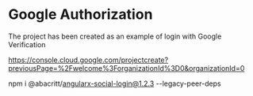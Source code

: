 # Google Authorization

The project has been created as an example of login with Google Verification

https://console.cloud.google.com/projectcreate?previousPage=%2Fwelcome%3ForganizationId%3D0&organizationId=0

npm i @abacritt/angularx-social-login@1.2.3 --legacy-peer-deps
